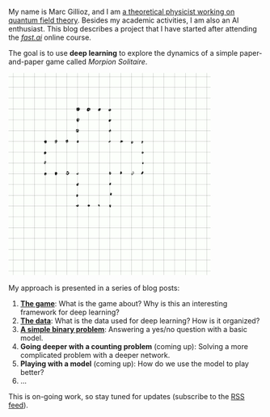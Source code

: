My name is Marc Gillioz, and I am [a theoretical physicist working on quantum field theory](about.html). Besides my academic activities, I am also an AI enthusiast. This blog describes a project that I have started after attending the [*fast.ai*](https://www.fast.ai/) online course.

The goal is to use **deep learning** to explore the dynamics of a simple paper-and-paper game called *Morpion Solitaire*.

![gif](/images/animation_124.gif 'A typical game of Morpion Solitaire.')

My approach is presented in a series of blog posts:

1. [**The game**](2021/11/29/Part_1_Game.html): What is the game about? Why is this an interesting framework for deep learning?
2. [**The data**](2022/01/05/Part_2_Data.html): What is the data used for deep learning? How is it organized?
3. [**A simple binary problem**](/2022/01/07/Part_3_Binary_problem.html): Answering a yes/no question with a basic model.
4. **Going deeper with a counting problem** (coming up): Solving a more complicated problem with a deeper network.
5. **Playing with a model** (coming up): How do we use the model to play better?
6. ...

This is on-going work, so stay tuned for updates (subscribe to the [RSS feed](/feed.xml)).
